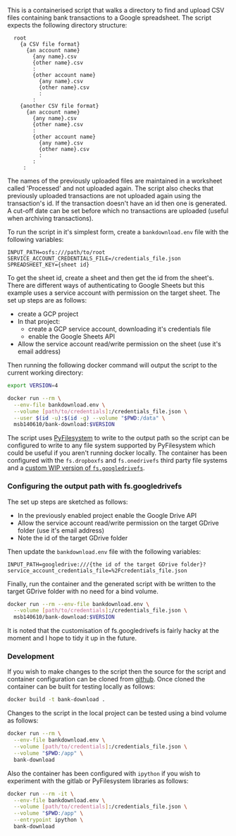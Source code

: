 
This is a containerised script that walks a directory to find and upload CSV files containing bank
transactions to a Google spreadsheet. The script expects the following directory structure:
```
  root
    {a CSV file format}
      {an account name}
        {any name}.csv
        {other name}.csv
        :
        {other account name}
          {any name}.csv
          {other name}.csv
          :
        :
    {another CSV file format}
      {an account name}
        {any name}.csv
        {other name}.csv
        :
        {other account name}
          {any name}.csv
          {other name}.csv
          :
        :
     :
```
The names of the previously uploaded files are maintained in a worksheet called 'Processed' and
not uploaded again. The script also checks that previously uploaded transactions are not
uploaded again using the transaction's id. If the transaction doesn't have an id then one is
generated. A cut-off date can be set before which no transactions are uploaded (useful when
archiving transactions).

To run the script in it's simplest form, create a `bankdownload.env` file with the following
variables:

```
INPUT_PATH=osfs:///path/to/root
SERVICE_ACCOUNT_CREDENTIALS_FILE=/credentials_file.json
SPREADSHEET_KEY={sheet id}
```

To get the sheet id, create a sheet and then get the id from the sheet's. There are different ways
of authenticating to Google Sheets but this example uses a service account with permission on the
target sheet. The set up steps are as follows:

 - create a GCP project
 - In that project:
   - create a GCP service account, downloading it's credentials file
   - enable the Google Sheets API
 - Allow the service account read/write permission on the sheet (use it's email address)

Then running the following docker command will output the script to the current working directory:

```bash
export VERSION=4

docker run --rm \
  --env-file bankdownload.env \
  --volume [path/to/credentials]:/credentials_file.json \
  --user $(id -u):$(id -g) --volume "$PWD:/data" \
  msb140610/bank-download:$VERSION
```

The script uses [PyFilesystem](https://github.com/pyfilesystem/pyfilesystem2) to write to the
output path so the script can be configured to write to any file system supported by PyFilesystem
which could be useful if you aren't running docker locally. The container has been configured with
the `fs.dropboxfs` and  `fs.onedrivefs` third party file systems and a 
[custom WIP version of `fs.googledrivefs`](https://github.com/msb/fs.googledrivefs/tree/file_id_support).

### Configuring the output path with fs.googledrivefs

The set up steps are sketched as follows:

 - In the previously enabled project enable the Google Drive API
 - Allow the service account read/write permission on the target GDrive folder 
   (use it's email address)
 - Note the id of the target GDrive folder 

Then update the `bankdownload.env` file with the following variables:

```
INPUT_PATH=googledrive:///{the id of the target GDrive folder}?service_account_credentials_file=%2Fcredentials_file.json
```

Finally, run the container and the generated script with be written to the target GDrive folder
with no need for a bind volume.

```bash
docker run --rm --env-file bankdownload.env \
  --volume [path/to/credentials]:/credentials_file.json \
  msb140610/bank-download:$VERSION

```

It is noted that the customisation of fs.googledrivefs is fairly hacky at the moment and I hope to
tidy it up in the future.

### Development

If you wish to make changes to the script then the source for the script and container
configuration can be cloned from [github](https://github.com/msb/bank-download). Once cloned the
container can be built for testing locally as follows:

```bash
docker build -t bank-download .
```

Changes to the script in the local project can be tested using a bind volume as follows:

```bash
docker run --rm \
  --env-file bankdownload.env \
  --volume [path/to/credentials]:/credentials_file.json \
  --volume "$PWD:/app" \
  bank-download
```

Also the container has been configured with `ipython` if you wish to experiment with the gitlab
or PyFilesystem libraries as follows:

```bash
docker run --rm -it \
  --env-file bankdownload.env \
  --volume [path/to/credentials]:/credentials_file.json \
  --volume "$PWD:/app" \
  --entrypoint ipython \
  bank-download
```
